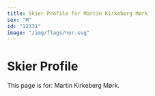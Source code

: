 ```yaml
---
title: Skier Profile for Martin Kirkeberg Mørk
sex: "M"
id: "12331"
image: "/img/flags/nor.svg" 
---
```


# Skier Profile

This page is for: Martin Kirkeberg Mørk.
    